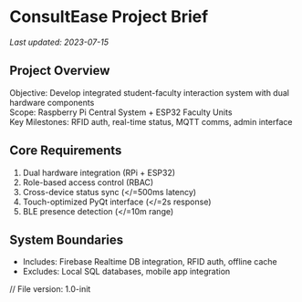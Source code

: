 # ConsultEase Project Brief
*Last updated: 2023-07-15*  

## Project Overview
Objective: Develop integrated student-faculty interaction system with dual hardware components  
Scope: Raspberry Pi Central System + ESP32 Faculty Units  
Key Milestones: RFID auth, real-time status, MQTT comms, admin interface  

## Core Requirements
1. Dual hardware integration (RPi + ESP32)
2. Role-based access control (RBAC)
3. Cross-device status sync (</=500ms latency)
4. Touch-optimized PyQt interface (</=2s response)
5. BLE presence detection (</=10m range)

## System Boundaries
- Includes: Firebase Realtime DB integration, RFID auth, offline cache
- Excludes: Local SQL databases, mobile app integration

// File version: 1.0-init
